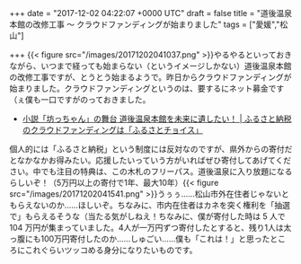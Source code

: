 
+++
date = "2017-12-02 04:22:07 +0000 UTC"
draft = false
title = "道後温泉本館の改修工事 ～ クラウドファンディングが始まりました"
tags = ["愛媛","松山"]

+++
{{< figure src="/images/20171202041037.png"  >}}やるやるといっておきながら、いつまで経っても始まらない（というイメージしかない）道後温泉本館の改修工事ですが、とうとう始まるようで。昨日からクラウドファンディングが始まりました。クラウドファンディングというのは、要するにネット募金です（ぇ僕も一口ですがのっておきました。

<ul>
<li><a href="https://www.furusato-tax.jp/gcf/229">小説「坊っちゃん」の舞台 道後温泉本館を未来に遺したい！ | ふるさと納税のクラウドファンディングは「ふるさとチョイス」</a></li>
</ul>個人的には「ふるさと納税」という制度には反対なのですが、県外からの寄付だとなかなかお得みたい。応援したいっていう方がいればぜひ寄付してあげてください。中でも注目の特典は、この木札のフリーパス。道後温泉に入り放題になるらしいぞ！（5万円以上の寄付で1年、最大10年）{{< figure src="/images/20171202041541.png"  >}}うぅぅ……松山市外在住者じゃないともらえないのか……ほしいぞ。ちなみに、市内在住者はカネを突く権利を「抽選で」もらえるそうな（当たる気がしねえ！ちなみに、僕が寄付した時は 5 人で 104 万円が集まっていました。4人が一万円ずつ寄付したとすると、残り1人は太っ腹にも100万円寄付したのか……しゅごい……僕も「これは！」と思ったところにこれぐらいツッコめる身分になりたいものです。


